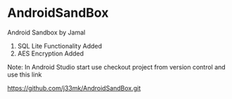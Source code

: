 # AndroidSandBox
Android Sandbox by Jamal

1. SQL Lite Functionality Added
2. AES Encryption Added


Note: In Android Studio start use checkout project from version control and use this link

https://github.com/j33mk/AndroidSandBox.git